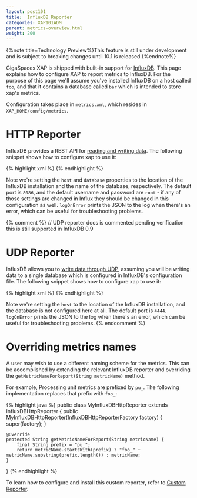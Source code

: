 ```yaml
---
layout: post101
title:  InfluxDB Reporter
categories: XAP101ADM
parent: metrics-overview.html
weight: 200
---
```




{%note title=Technology Preview%}This feature is still under development and is subject to breaking changes until 10.1 is released {%endnote%}

GigaSpaces XAP is shipped with built-in support for [InfluxDB](http://influxdb.com/). This page explains how to configure XAP to report metrics to InfluxDB. For the purpose of this page we'll assume you've installed InfluxDB on a host called `foo`, and that it contains a database called `bar` which is intended to store xap's metrics.

Configuration takes place in `metrics.xml`, which resides in `XAP_HOME/config/metrics`.

# HTTP Reporter

InfluxDB provides a REST API for [reading and writing data](http://influxdb.com/docs/v0.8/api/reading_and_writing_data.html). The following snippet shows how to configure xap to use it:

{% highlight xml %}
<metrics-configuration>
    <reporters>
        <reporter name="influxdb-http">
            <property name="host" value="foo"/>
            <property name="port" value="8086"/>
            <property name="database" value="bar"/>
            <property name="username" value="root"/>
            <property name="password" value="root"/>
            <property name="logOnError" value="yes"/>
        </reporter>
    </reporters>
</metrics-configuration>
{% endhighlight %}

Note we're setting the `host` and `database` properties to the location of the InfluxDB installation and the name of the database, respectively. The default port is `8086`, and the default username and password are `root` - if any of those settings are changed in Influx they should be changed in this configuration as well. `logOnError` prints the JSON to the log when there's an error, which can be useful for troubleshooting problems.

{% comment %}
// UDP reporter docs is commented pending verification this is still supported in InfluxDB 0.9
# UDP Reporter

InfluxDB allows you to [write data through UDP](http://influxdb.com/docs/v0.8/api/reading_and_writing_data.html#writing-data-through-json-+-udp), assuming you will be writing data to a single database which is configured in InfluxDB's configuration file. The following snippet shows how to configure xap to use it:

{% highlight xml %}
<metrics-configuration>
    <reporters>
        <reporter name="influxdb-udp">
            <property name="host" value="foo"/>
            <property name="port" value="4444"/>
            <property name="logOnError" value="yes"/>
        </reporter>
    </reporters>
</metrics-configuration>
{% endhighlight %}

Note we're setting the `host` to the location of the InfluxDB installation, and the database is not configured here at all. The default port is `4444`. `logOnError` prints the JSON to the log when there's an error, which can be useful for troubleshooting problems.
{% endcomment %}

# Overriding metrics names

A user may wish to use a different naming scheme for the metrics. This can be accomplished by extending the relevant InfluxDB reporter and overriding the `getMetricNameForReport(String metricName)` method. 

For example, Processing unit metrics are prefixed by `pu_`. The following implementation replaces that prefix with `foo_`:

{% highlight java %}
public class MyInfluxDBHttpReporter extends InfluxDBHttpReporter {
    public MyInfluxDBHttpReporter(InfluxDBHttpReporterFactory factory) {
        super(factory);
    }

    @Override
    protected String getMetricNameForReport(String metricName) {
        final String prefix = "pu_";
        return metricName.startsWith(prefix) ? "foo_" + metricName.substring(prefix.length()) : metricName;
    }
}
{% endhighlight %}

To learn how to configure and install this custom reporter, refer to [Custom Reporter](./metrics-custom-reporter.html).